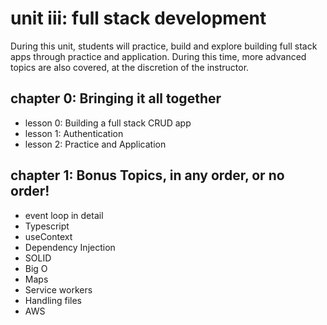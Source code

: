 # unit iii: full stack development

During this unit, students will practice, build and explore building full stack apps through practice and application. During this time, more advanced topics are also covered, at the discretion of the instructor.

## chapter 0: Bringing it all together

- lesson 0: Building a full stack CRUD app
- lesson 1: Authentication
- lesson 2: Practice and Application

## chapter 1: Bonus Topics, in any order, or no order!

- event loop in detail
- Typescript
- useContext
- Dependency Injection
- SOLID
- Big O
- Maps
- Service workers
- Handling files
- AWS
